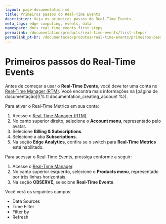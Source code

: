 ```yaml
---
layout: page-documentation-md
title: Primeiros passos do Real-Time Events
description: Veja os primeiros passos do Real-Time Events.
meta_tags: edge computing, events, data
namespace: docs_real_time_events_first_steps
permalink: /documentation/products/real-time-events/first-steps/
permalink_pt-br: /documentacao/produtos/real-time-events/primeiros-passos/
---
```


# Primeiros passos do Real-Time Events

Antes de começar a usar o **Real-Time Events**, você deve ter uma conta no [Real-Time Manager (RTM)](https://manager.azion.com/). Você encontra mais informações na [página de documentação]({% tl documentation_creating_account %}).

Para ativar o Real-Time Metrics em sua conta:

1. Acesse o [Real-Time Manager (RTM)](https://manager.azion.com/).
2. No canto superior direito, selecione o **Account menu**, representado pelo avatar.
3. Selecione **Billing & Subscriptions**.
4. Selecione a aba **Subscriptions**.
5. Na seção **Edge Analytics**, confira se o switch para **Real-Time Metrics** está habilitado.

Para acessar o Real-Time Events, prossiga conforme a seguir:

1. Acesse o [Real-Time Manager](https://manager.azion.com/).
2. No canto superior esquerdo, selecione o **Products menu**, representado por três linhas horizontais.
3. Na seção **OBSERVE**, selecione **Real-Time Events**.

Você verá os seguintes campos:

- Data Sources
- Time Filter
- Filter by
- Refresh
